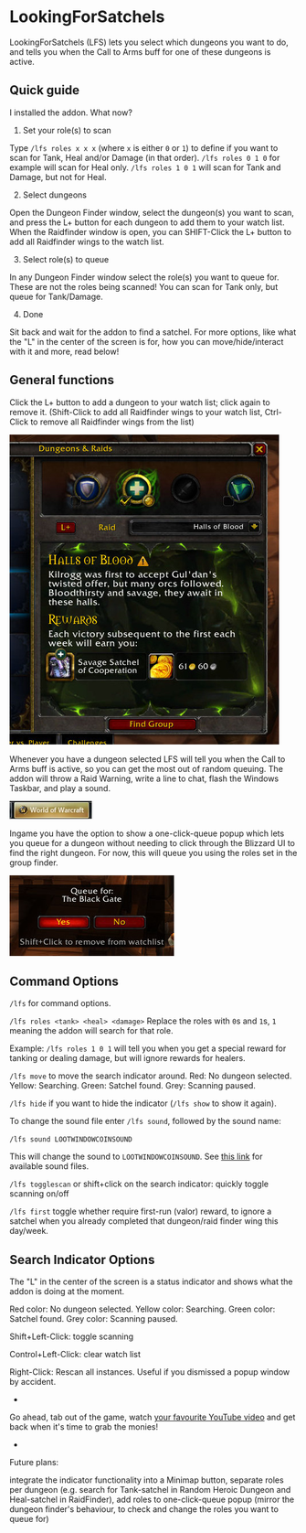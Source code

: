 # LookingForSatchels
LookingForSatchels (LFS) lets you select which dungeons you want to do, and tells you when the Call to Arms buff for one of these dungeons is active.

## Quick guide

I installed the addon. What now?

1. Set your role(s) to scan

Type `/lfs roles x x x` (where `x` is either `0` or `1`) to define if you want to scan for Tank, Heal and/or Damage (in that order). `/lfs roles 0 1 0` for example will scan for Heal only. `/lfs roles 1 0 1` will scan for Tank and Damage, but not for Heal.

2. Select dungeons

Open the Dungeon Finder window, select the dungeon(s) you want to scan, and press the L+ button for each dungeon to add them to your watch list. When the Raidfinder window is open, you can SHIFT-Click the L+ button to add all Raidfinder wings to the watch list.

3. Select role(s) to queue

In any Dungeon Finder window select the role(s) you want to queue for. These are not the roles being scanned! You can scan for Tank only, but queue for Tank/Damage.

4. Done

Sit back and wait for the addon to find a satchel. For more options, like what the "L" in the center of the screen is for, how you can move/hide/interact with it and more, read below!

## General functions

Click the L+ button to add a dungeon to your watch list; click again to remove it. (Shift-Click to add all Raidfinder wings to your watch list, Ctrl-Click to remove all Raidfinder wings from the list)

![click the button](Screenshots/q1449860524768lk.LFSpressthebutton.jpg)

Whenever you have a dungeon selected LFS will tell you when the Call to Arms buff is active, so you can get the most out of random queuing. The addon will throw a Raid Warning, write a line to chat, flash the Windows Taskbar, and play a sound.

![taskbar flash](Screenshots/q1449860534932lk.wowflashtaskbar.jpg)

Ingame you have the option to show a one-click-queue popup which lets you queue for a dungeon without needing to click through the Blizzard UI to find the right dungeon. For now, this will queue you using the roles set in the group finder.

![one click queue](Screenshots/q1450538474926lk.lfs.queue.popup.jpg)

## Command Options
`/lfs` for command options.

`/lfs roles <tank> <heal> <damage>` Replace the roles with `0`s and `1`s, `1` meaning the addon will search for that role.

Example: `/lfs roles 1 0 1` will tell you when you get a special reward for tanking or dealing damage, but will ignore rewards for healers.

`/lfs move` to move the search indicator around. Red: No dungeon selected. Yellow: Searching. Green: Satchel found. Grey: Scanning paused.

`/lfs hide` if you want to hide the indicator (`/lfs show` to show it again).

To change the sound file enter `/lfs sound`, followed by the sound name:

`/lfs sound LOOTWINDOWCOINSOUND`

This will change the sound to `LOOTWINDOWCOINSOUND`. See [this link](http://wowwiki.wikia.com/wiki/API_PlaySound) for available sound files.

`/lfs togglescan` or shift+click on the search indicator: quickly toggle scanning on/off

`/lfs first` toggle whether require first-run (valor) reward, to ignore a satchel when you already completed that dungeon/raid finder wing this day/week.

## Search Indicator Options

The "L" in the center of the screen is a status indicator and shows what the addon is doing at the moment.

Red color: No dungeon selected. Yellow color: Searching. Green color: Satchel found. Grey color: Scanning paused.

Shift+Left-Click: toggle scanning

Control+Left-Click: clear watch list

Right-Click: Rescan all instances. Useful if you dismissed a popup window by accident.

-

Go ahead, tab out of the game, watch [your favourite YouTube video](https://www.youtube.com/watch?v=J---aiyznGQ) and get back when it's time to grab the monies!

-

Future plans:

integrate the indicator functionality into a Minimap button,
separate roles per dungeon (e.g. search for Tank-satchel in Random Heroic Dungeon and Heal-satchel in RaidFinder),
add roles to one-click-queue popup (mirror the dungeon finder's behaviour, to check and change the roles you want to queue for)
